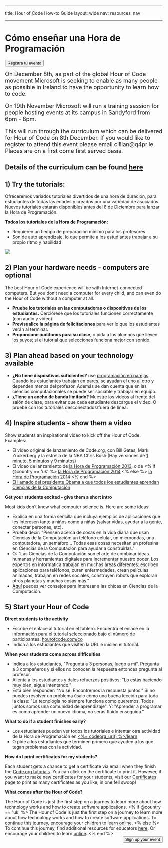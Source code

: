 * * *

title: Hour of Code How-to Guide layout: wide nav: resources_nav

* * *

<div class="row">
  <h1 class="col-sm-6">
    Cómo enseñar una Hora de Programación
  </h1>
  
  <div class="col-sm-6 button-container centered">
    <a href="<%= hoc_uri('/#join') %>"><button class="signup-button">Registra tu evento</button></a>
  </div>
</div>

<font size="4">On December 8th, as part of the global Hour of Code movement Microsoft is seeking to enable as many people as possible in Ireland to have the opportunity to learn how to code.</p> 

<p>
  On 19th November Microsoft will run a training session for people hosting events at its campus in Sandyford from 6pm - 8pm.
</p>

<p>
  This will run through the curriculum which can be delivered for Hour of Code on 8th December. If you would like to register to attend this event please email cillian@q4pr.ie. Places are on a first come first served basis. </font>
</p>

<h2>
  Details of the curriculum can be found <a href="https://www.touchdevelop.com/hourofcode2">here</a>
</h2>

<h2>
  1) Try the tutorials:
</h2>

<p>
  Ofreceremos variados tutoriales divertidos de una hora de duración, para estudiantes de todas las edades y creados por una variedad de asociados. Nuevos tutoriales estarán disponibles antes del 8 de Diciembre para lanzar la Hora de Programación.
</p>

<p>
  <strong>Todos los tutoriales de la Hora de Programación:</strong>
</p>

<ul>
  <li>
    Requieren un tiempo de preparación mínimo para los profesores
  </li>
  <li>
    Son de auto aprendizaje, lo que permite a los estudiantes trabajar a su propio ritmo y habilidad
  </li>
</ul>

<p>
  <a href="http://<%=codeorg_url() %>/learn"><img src="http://<%= codeorg_url() %>/images/tutorials.png" /></a>
</p>

<h2>
  2) Plan your hardware needs - computers are optional
</h2>

<p>
  The best Hour of Code experience will be with Internet-connected computers. But you don’t need a computer for every child, and can even do the Hour of Code without a computer at all.
</p>

<ul>
  <li>
    <strong>Pruebe los tutoriales en las computadoras o dispositivos de los estudiantes.</strong> Cerciórese que los tutoriales funcionen correctamente (con audio y video).
  </li>
  <li>
    <strong>Previsualice la página de felicitaciones</strong> para ver lo que los estudiantes verán al terminar.
  </li>
  <li>
    <strong>Proporcione audífonos para su clase</strong>, o pida a los alumnos que lleven los suyos; si el tutorial que selecciones funciona mejor con sonido.
  </li>
</ul>

<h2>
  3) Plan ahead based on your technology available
</h2>

<ul>
  <li>
    <strong>¿No tiene dispositivos suficientes?</strong> use <a href="http://www.ncwit.org/resources/pair-programming-box-power-collaborative-learning">programación en parejas</a>. Cuando los estudiantes trabajan en pares, se ayudan el uno al otro y dependen menos del profesor. Además se dan cuenta que en las ciencias computacionales se puede ser sociable y trabajar en equipo.
  </li>
  <li>
    <strong>¿Tiene un ancho de banda limitado?</strong> Muestre los videos al frente del salón de clase, para evitar que cada estudiante descargue el video. O pruebe con los tutoriales desconectados/fuera de línea.
  </li>
</ul>

<h2>
  4) Inspire students - show them a video
</h2>

<p>
  Show students an inspirational video to kick off the Hour of Code. Examples:
</p>

<ul>
  <li>
    El vídeo original de lanzamiento de Code.org, con Bill Gates, Mark Zuckerberg y la estrella de la NBA Chris Bosh (Hay versiones de <a href="https://www.youtube.com/watch?v=qYZF6oIZtfc">1 minuto</a>, <a href="https://www.youtube.com/watch?v=nKIu9yen5nc">5 minutos</a> y <a href="https://www.youtube.com/watch?v=dU1xS07N-FA">9 minutos</a>)
  </li>
  <li>
    El vídeo de lanzamiento de <a href="https://www.youtube.com/watch?v=FC5FbmsH4fw">la Hora de Programación 2013</a>, o de <% if @country == 'uk' %> <a href="https://www.youtube.com/watch?v=96B5-JGA9EQ">la Hora de Programación 2014</a> <% else %> <a href="https://www.youtube.com/watch?v=rH7AjDMz_dc&index=2&list=PLzdnOPI1iJNe1WmdkMG-Ca8cLQpdEAL7Q">la Hora de Programación 2014</a> <% end %>
  </li>
  <li>
    <a href="https://www.youtube.com/watch?v=6XvmhE1J9PY">El llamado del presidente Obama a que todos los estudiantes aprendan Ciencias de la Computación</a>
  </li>
</ul>

<p>
  <strong>Get your students excited - give them a short intro</strong>
</p>

<p>
  Most kids don’t know what computer science is. Here are some ideas:
</p>

<ul>
  <li>
    Explica en una forma sencilla que incluya ejemplos de aplicaciones que les interesen tanto a niños como a niñas (salvar vidas, ayudar a la gente, conectar personas, etc).
  </li>
  <li>
    Prueba decir: "Piensen acerca de cosas en la vida diaria que usan Ciencias de la Computación: un teléfono celular, un microondas, una computadora, un semáforo... Todas esas cosas necesitan un profesinal en Ciencias de la Computación para ayudar a construirlas."
  </li>
  <li>
    O: "Las Ciencias de la Computación son el arte de combinar ideas humanas y herramientas digitales para incrementar nuestro poder. Los expertos en informática trabajan en muchas áreas diferentes: escriben aplicaciones para teléfonos, curan enfermedades, crean películas animadas, trabajan en redes sociales, construyen robots que exploran otros planetas y muchas cosas más."
  </li>
  <li>
    <a href="http://<%= codeorg_url() %>/girls">Aquí</a> puedes ver consejos para interesar a las chicas en Ciencias de la Computación.
  </li>
</ul>

<h2>
  5) Start your Hour of Code
</h2>

<p>
  <strong>Direct students to the activity</strong>
</p>

<ul>
  <li>
    Escribe el enlace al tutorial en el tablero. Encuentra el enlace en la <a href="http://<%= codeorg_url() %>/learn">información para el tutorial seleccionado</a> bajo el número de participantes. <a href="http://hourofcode.com/co">hourofcode.com/co</a>
  </li>
  <li>
    Indica a los estudiantes que visiten la URL e inicien el tutorial.
  </li>
</ul>

<p>
  <strong>When your students come across difficulties</strong>
</p>

<ul>
  <li>
    Indica a los estudiantes, "Pregunta a 3 personas, luego a mi". Pregunta a 3 compañeros y si ellos no conocen la respuesta entonces pregunta al profesor.
  </li>
  <li>
    Alienta a los estudiantes y dales refuerzos positivos: "Lo estás haciendo muy bien, sigue intentando."
  </li>
  <li>
    Está bien responder: "No sé. Encontremos la respuesta juntos." Si no puedes resolver un problema úsalo como una buena lección para toda la clase: "La tecnología no siempre funciona como queremos. Todos juntos somos una comunidad de aprendizaje". Y: "Aprender a programar es como aprender un nuevo idioma, no serás fluido enseguida."
  </li>
</ul>

<p>
  <strong>What to do if a student finishes early?</strong>
</p>

<ul>
  <li>
    Los estudiantes pueden ver todos los tutoriales e intentar otra actividad de la Hora de Programación en <a href="http://<%= codeorg_url() %>/learn"><%= codeorg_url() %>/learn</a>
  </li>
  <li>
    O pide a los estudiantes que terminen primero que ayuden a los que tegan problemas con la actividad.
  </li>
</ul>

<p>
  <strong>How do I print certificates for my students?</strong>
</p>

<p>
  Each student gets a chance to get a certificate via email when they finish the <a href="http://studio.code.org">Code.org tutorials</a>. You can click on the certificate to print it. However, if you want to make new certificates for your students, visit our <a href="http://<%= codeorg_url() %>/certificates">Certificates</a> page to print as many certificates as you like, in one fell swoop!
</p>

<p>
  <strong>What comes after the Hour of Code?</strong>
</p>

<p>
  The Hour of Code is just the first step on a journey to learn more about how technology works and how to create software applications. <% if @country == 'uk' %> The Hour of Code is just the first step on a journey to learn more about how technology works and how to create software applications. To continue this journey, <a href="http://uk.code.org/learn/beyond">encourage your children to learn online</a>. <% else %> To continue this journey, find additional resources for educators <a href="http://<%= codeorg_url() %>/educate">here</a>. Or encourage your children to learn <a href="http://<%= codeorg_url() %>/learn/beyond">online</a>. <% end %> <a style="display: block" href="<%= hoc_uri('/#join') %>"><button style="float: right;">Sign up your event</button></a>
</p>